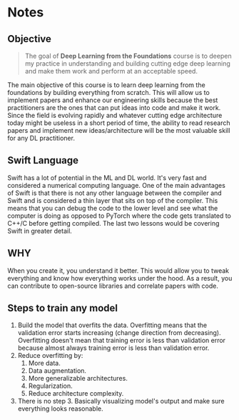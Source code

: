 # Notes

## Objective

> The goal of __Deep Learning from the Foundations__ course is to deepen my practice in understanding and building cutting edge deep learning and make them work and perform at an acceptable speed.

The main objective of this course is to learn deep learning from the foundations by building everything from scratch. This will allow us to implement papers and enhance our engineering skills because the best practitioners are the ones that can put ideas into code and make it work. Since the field is evolving rapidly and whatever cutting edge architecture today might be useless in a short period of time, the ability to read research papers and implement new ideas/architecture will be the most valuable skill for any DL practitioner.

## Swift Language

Swift has a lot of potential in the ML and DL world. It's very fast and considered a numerical computing language. One of the main advantages of Swift is that there is not any other language between the compiler and Swift and is considered a thin layer that sits on top of the compiler. This means that you can debug the code to the lower level and see what the computer is doing as opposed to PyTorch where the code gets translated to C++/C before getting compiled. The last two lessons would be covering Swift in greater detail.

## WHY

When you create it, you understand it better. This would allow you to tweak everything and know how everything works under the hood. As a result, you can contribute to open-source libraries and correlate papers with code.

## Steps to train any model

1. Build the model that overfits the data. Overfitting means that the validation error starts increasing (change direction from decreasing). Overfitting doesn't mean that training error is less than validation error because almost always training error is less than validation error.
2. Reduce overfitting by:
    1. More data.
    2. Data augmentation.
    3. More generalizable architectures.
    4. Regularization.
    5. Reduce architecture complexity.
3. There is no step 3. Basically visualizing model's output and make sure everything looks reasonable.  
